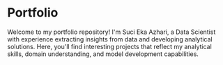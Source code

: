 # Portfolio
Welcome to my portfolio repository! I'm Suci Eka Azhari, a Data Scientist with experience extracting insights from data and developing analytical solutions. Here, you'll find interesting projects that reflect my analytical skills, domain understanding, and model development capabilities.
